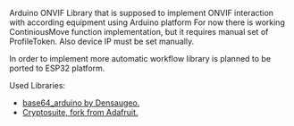 Arduino ONVIF
Library that is supposed to implement ONVIF interaction with according equipment using Arduino platform
For now there is working ContiniousMove function implementation, but it requires manual set of ProfileToken. Also device IP must be set manually.

In order to implement more automatic workflow library is planned to be ported to ESP32 platform.

Used Libraries:
* [base64_arduino by Densaugeo.](https://github.com/Densaugeo/base64_arduino "Github page")
* [Cryptosuite, fork from Adafruit.](https://github.com/adafruit/Cryptosuite "Github page")

